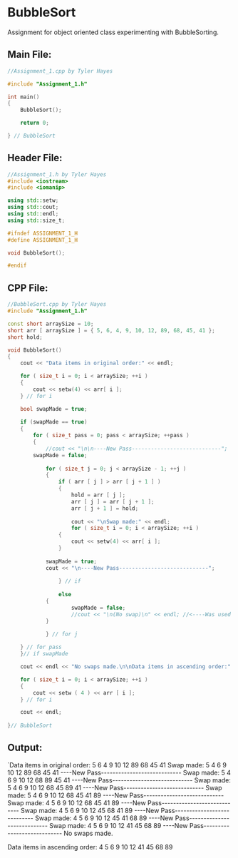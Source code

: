 # BubbleSort
Assignment for object oriented class experimenting with BubbleSorting.

## Main File:

```C++
//Assignment_1.cpp by Tyler Hayes

#include "Assignment_1.h"

int main()
{
    BubbleSort();

    return 0;

} // BubbleSort
```

## Header File:

```C++
//Assignment_1.h by Tyler Hayes
#include <iostream>
#include <iomanip>

using std::setw;
using std::cout;
using std::endl;
using std::size_t;

#ifndef ASSIGNMENT_1_H
#define ASSIGNMENT_1_H

void BubbleSort();

#endif
```

## CPP File:

```C++
//BubbleSort.cpp by Tyler Hayes
#include "Assignment_1.h"

const short arraySize = 10;
short arr [ arraySize ] = { 5, 6, 4, 9, 10, 12, 89, 68, 45, 41 };
short hold;

void BubbleSort()
{
    cout << "Data items in original order:" << endl;

    for ( size_t i = 0; i < arraySize; ++i )
    {
        cout << setw(4) << arr[ i ];
    } // for i

    bool swapMade = true;
		
    if (swapMade == true)
    {	
        for ( size_t pass = 0; pass < arraySize; ++pass )
    	{	
    	    //cout << "\n\n----New Pass----------------------------";
	    swapMade = false;
			
       	    for ( size_t j = 0; j < arraySize - 1; ++j )
            {
                if ( arr [ j ] > arr [ j + 1 ] )
            	{
                    hold = arr [ j ];
                    arr [ j ] = arr [ j + 1 ];
                    arr [ j + 1 ] = hold; 
                	
                    cout << "\nSwap made:" << endl;
                    for ( size_t i = 0; i < arraySize; ++i )
    		    {
        	        cout << setw(4) << arr[ i ];
    		    }
                	
		    swapMade = true;
		    cout << "\n----New Pass----------------------------";
					
                } // if
            	
                else
	        {
            	    swapMade = false;
            	    //cout << "\n(No swap)\n" << endl; //<----Was used to check computation
	        }

            } // for j
        	
	} // for pass
    }// if swapMade

    cout << endl << "No swaps made.\n\nData items in ascending order:" << endl;

    for ( size_t i = 0; i < arraySize; ++i )
    {
    	cout << setw ( 4 ) << arr [ i ];
    } // for i

    cout << endl;
    	
}// BubbleSort
```
## Output:

`Data items in original order:
   5   6   4   9  10  12  89  68  45  41
Swap made:
   5   4   6   9  10  12  89  68  45  41
----New Pass----------------------------
Swap made:
   5   4   6   9  10  12  68  89  45  41
----New Pass----------------------------
Swap made:
   5   4   6   9  10  12  68  45  89  41
----New Pass----------------------------
Swap made:
   5   4   6   9  10  12  68  45  41  89
----New Pass----------------------------
Swap made:
   4   5   6   9  10  12  68  45  41  89
----New Pass----------------------------
Swap made:
   4   5   6   9  10  12  45  68  41  89
----New Pass----------------------------
Swap made:
   4   5   6   9  10  12  45  41  68  89
----New Pass----------------------------
Swap made:
   4   5   6   9  10  12  41  45  68  89
----New Pass----------------------------
No swaps made.

Data items in ascending order:
   4   5   6   9  10  12  41  45  68  89
